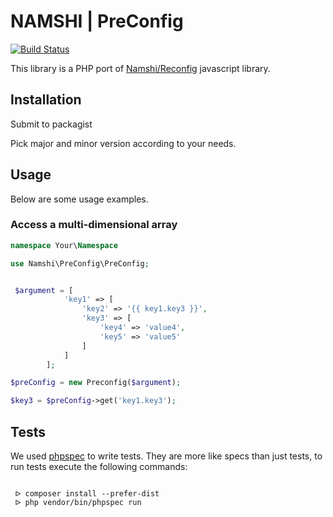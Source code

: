 # NAMSHI | PreConfig

[![Build Status](https://api.travis-ci.com/namshi/preconfig.svg?token=gpDfsZ6pMs8Vhxeyuq1K&branch=master)](https://magnum.travis-ci.com/namshi/preconfig)

This library is a PHP port of [Namshi/Reconfig](https://github.com/namshi/reconfig) javascript library.

## Installation

Submit to packagist

Pick major and minor version according to your needs.

## Usage

Below are some usage examples.


### Access a multi-dimensional array

```php
namespace Your\Namespace

use Namshi\PreConfig\PreConfig;


 $argument = [
            'key1' => [
                'key2' => '{{ key1.key3 }}',
                'key3' => [
                    'key4' => 'value4',
                    'key5' => 'value5'
                ]
            ]
        ];

$preConfig = new Preconfig($argument);

$key3 = $preConfig->get('key1.key3');

```

## Tests

We used [phpspec](http://www.phpspec.net) to write tests. They are more like specs than just tests,
to run tests execute the following commands:


```shell

 ᐅ composer install --prefer-dist
 ᐅ php vendor/bin/phpspec run

```